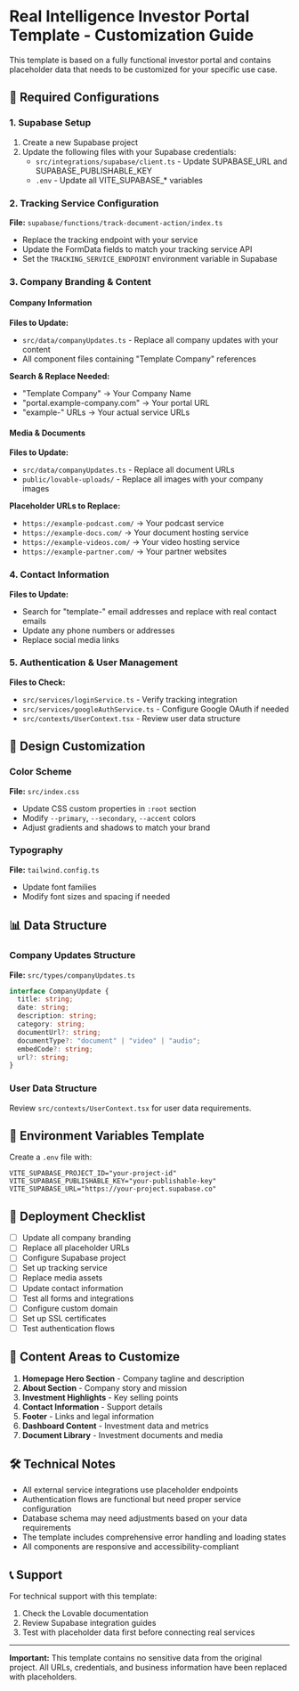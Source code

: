# Real Intelligence Investor Portal Template - Customization Guide

This template is based on a fully functional investor portal and contains placeholder data that needs to be customized for your specific use case.

## 🔧 Required Configurations

### 1. Supabase Setup
1. Create a new Supabase project
2. Update the following files with your Supabase credentials:
   - `src/integrations/supabase/client.ts` - Update SUPABASE_URL and SUPABASE_PUBLISHABLE_KEY
   - `.env` - Update all VITE_SUPABASE_* variables

### 2. Tracking Service Configuration
**File:** `supabase/functions/track-document-action/index.ts`
- Replace the tracking endpoint with your service
- Update the FormData fields to match your tracking service API
- Set the `TRACKING_SERVICE_ENDPOINT` environment variable in Supabase

### 3. Company Branding & Content

#### Company Information
**Files to Update:**
- `src/data/companyUpdates.ts` - Replace all company updates with your content
- All component files containing "Template Company" references

**Search & Replace Needed:**
- "Template Company" → Your Company Name
- "portal.example-company.com" → Your portal URL
- "example-" URLs → Your actual service URLs

#### Media & Documents
**Files to Update:**
- `src/data/companyUpdates.ts` - Replace all document URLs
- `public/lovable-uploads/` - Replace all images with your company images

**Placeholder URLs to Replace:**
- `https://example-podcast.com/` → Your podcast service
- `https://example-docs.com/` → Your document hosting service  
- `https://example-videos.com/` → Your video hosting service
- `https://example-partner.com/` → Your partner websites

### 4. Contact Information
**Files to Update:**
- Search for "template-" email addresses and replace with real contact emails
- Update any phone numbers or addresses
- Replace social media links

### 5. Authentication & User Management
**Files to Check:**
- `src/services/loginService.ts` - Verify tracking integration
- `src/services/googleAuthService.ts` - Configure Google OAuth if needed
- `src/contexts/UserContext.tsx` - Review user data structure

## 🎨 Design Customization

### Color Scheme
**File:** `src/index.css`
- Update CSS custom properties in `:root` section
- Modify `--primary`, `--secondary`, `--accent` colors
- Adjust gradients and shadows to match your brand

### Typography
**File:** `tailwind.config.ts`
- Update font families
- Modify font sizes and spacing if needed

## 📊 Data Structure

### Company Updates Structure
**File:** `src/types/companyUpdates.ts`
```typescript
interface CompanyUpdate {
  title: string;
  date: string;
  description: string;
  category: string;
  documentUrl?: string;
  documentType?: "document" | "video" | "audio";
  embedCode?: string;
  url?: string;
}
```

### User Data Structure
Review `src/contexts/UserContext.tsx` for user data requirements.

## 🔐 Environment Variables Template

Create a `.env` file with:
```
VITE_SUPABASE_PROJECT_ID="your-project-id"
VITE_SUPABASE_PUBLISHABLE_KEY="your-publishable-key"
VITE_SUPABASE_URL="https://your-project.supabase.co"
```

## 🚀 Deployment Checklist

- [ ] Update all company branding
- [ ] Replace all placeholder URLs
- [ ] Configure Supabase project
- [ ] Set up tracking service
- [ ] Replace media assets
- [ ] Update contact information
- [ ] Test all forms and integrations
- [ ] Configure custom domain
- [ ] Set up SSL certificates
- [ ] Test authentication flows

## 📝 Content Areas to Customize

1. **Homepage Hero Section** - Company tagline and description
2. **About Section** - Company story and mission
3. **Investment Highlights** - Key selling points
4. **Contact Information** - Support details
5. **Footer** - Links and legal information
6. **Dashboard Content** - Investment data and metrics
7. **Document Library** - Investment documents and media

## 🛠 Technical Notes

- All external service integrations use placeholder endpoints
- Authentication flows are functional but need proper service configuration
- Database schema may need adjustments based on your data requirements
- The template includes comprehensive error handling and loading states
- All components are responsive and accessibility-compliant

## 📞 Support

For technical support with this template:
1. Check the Lovable documentation
2. Review Supabase integration guides  
3. Test with placeholder data first before connecting real services

---

**Important:** This template contains no sensitive data from the original project. All URLs, credentials, and business information have been replaced with placeholders.
